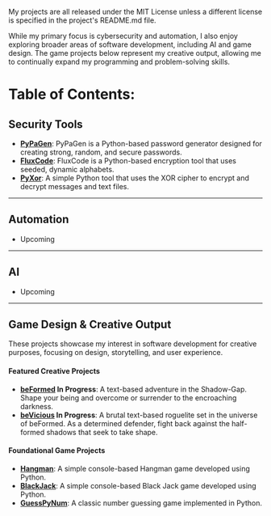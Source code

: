 My projects are all released under the MIT License unless a different license is specified in the project's README.md file.

While my primary focus is cybersecurity and automation, I also enjoy exploring broader areas of software development, including AI and game design. The game projects below represent my creative output, allowing me to continually expand my programming and problem-solving skills.

# Table of Contents:

## Security Tools

* **[PyPaGen](https://github.com/EkkoN7/PyPaGen)**: PyPaGen is a Python-based password generator designed for creating strong, random, and secure passwords.
* **[FluxCode](https://github.com/EkkoN7/FluxCode)**: FluxCode is a Python-based encryption tool that uses seeded, dynamic alphabets.
* **[PyXor](https://github.0/EkkoN7/PyXor)**: A simple Python tool that uses the XOR cipher to encrypt and decrypt messages and text files.

---

## Automation

* Upcoming

---

## AI

* Upcoming

---

## Game Design & Creative Output
These projects showcase my interest in software development for creative purposes, focusing on design, storytelling, and user experience.

#### **Featured Creative Projects**
* **[beFormed](https://github.com/EkkoN7/beFormed) In Progress**: A text-based adventure in the Shadow-Gap. Shape your being and overcome or surrender to the encroaching darkness.
* **[beVicious](https://github.com/EkkoN7/beVicious) In Progress**: A brutal text-based roguelite set in the universe of beFormed. As a determined defender, fight back against the half-formed shadows that seek to take shape.

#### **Foundational Game Projects**
* **[Hangman](https://github.com/EkkoN7/Hangman)**: A simple console-based Hangman game developed using Python.
* **[BlackJack](https://github.com/EkkoN7/Blackjack)**: A simple console-based Black Jack game developed using Python.
* **[GuessPyNum](https://github.com/EkkoN7/GuessPyNum)**: A classic number guessing game implemented in Python.
